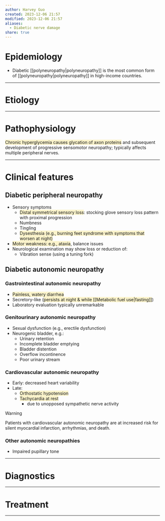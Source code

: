 ```yaml
---
author: Harvey Guo
created: 2023-12-06 21:57
modified: 2023-12-06 21:57
aliases:
  - Diabetic nerve damage
share: true
---
```

# Epidemiology
- Diabetic [[polyneuropathy|polyneuropathy]] is the most common form of [[polyneuropathy|polyneuropathy]] in high-income countries.

---
# Etiology


---
# Pathophysiology
<span style="background:rgba(240, 200, 0, 0.2)">Chronic hyperglycemia causes glycation of axon proteins</span> and subsequent development of progressive sensomotor neuropathy; typically affects multiple peripheral nerves.

---
# Clinical features
## Diabetic peripheral neuropathy
- Sensory symptoms
	- <span style="background:rgba(240, 200, 0, 0.2)">Distal symmetrical sensory loss</span>: stocking glove sensory loss pattern with proximal progression
	- Numbness
	- Tingling
	- <span style="background:rgba(240, 200, 0, 0.2)">Dysesthesia (e.g., burning feet syndrome with symptoms that worsen at night)</span>
- <span style="background:rgba(240, 200, 0, 0.2)">Motor weakness: e.g., ataxia</span>, balance issues
- Neurological examination may show loss or reduction of:
	- Vibration sense (using a tuning fork)
## Diabetic autonomic neuropathy
### Gastrointestinal autonomic neuropathy
- <span style="background:rgba(240, 200, 0, 0.2)">Painless, watery diarrhea</span>
- Secretory-like (<span style="background:rgba(240, 200, 0, 0.2)">persists at night & while [[Metabolic fuel use|fasting]]</span>)
- Laboratory evaluation typically unremarkable
### Genitourinary autonomic neuropathy
- Sexual dysfunction (e.g., erectile dysfunction)
- Neurogenic bladder, e.g.:
	- Urinary retention
	- Incomplete bladder emptying
	- Bladder distention
	- Overflow incontinence
	- Poor urinary stream
### Cardiovascular autonomic neuropathy
- Early: decreased heart variability
- Late:
	- <span style="background:rgba(240, 200, 0, 0.2)">Orthostatic hypotension</span>
	- <span style="background:rgba(240, 200, 0, 0.2)">Tachycardia at rest</span>
		- due to unopposed sympathetic nerve activity

>[!warning] 
>Patients with cardiovascular autonomic neuropathy are at increased risk for silent myocardial infarction, arrhythmias, and death.
### Other autonomic neuropathies 
- Impaired pupillary tone

---
# Diagnostics


---
# Treatment


---
